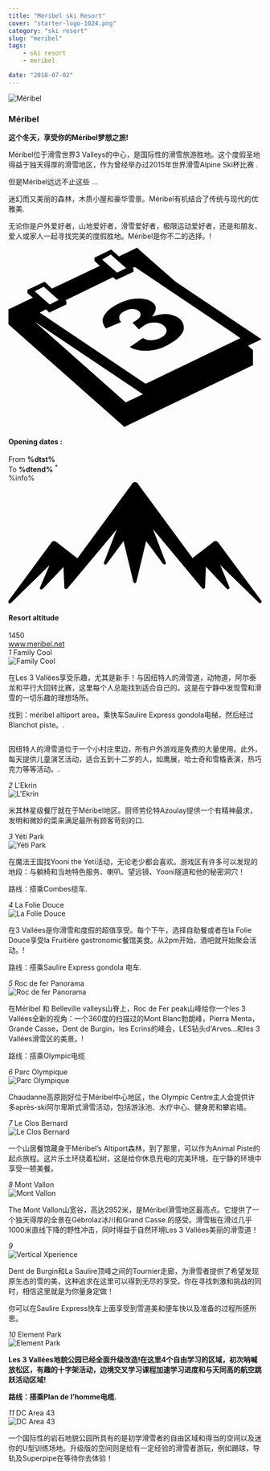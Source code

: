 ```yaml
---
title: "Meribel ski Resort"
cover: "starter-logo-1024.png"
category: "ski resort"
slug: "meribel"
tags:
    - ski resort
    - meribel

date: "2018-07-02"
---
```



<div class="edito-wrapper station"><div class="banner-station">
<div class="banner-station-logo">
<img src="assets/resortfiles/meribel.png" alt="Méribel">
</div>
</div>
<h3 class="main-title-1 h-margin-bottom-0">Méribel</h1>
<div class="rich-text">
<p><strong>这个冬天，享受你的Méribel梦想之旅!</strong></p>
<p>Méribel位于滑雪世界3 Valleys的中心，是国际性的滑雪旅游胜地。这个度假圣地得益于独天得厚的滑雪地区，作为曾经举办过2015年世界滑雪Alpine Ski杯比赛 .</p>
<p>但是Méribel远远不止这些 ...</p> <p>迷幻而又美丽的森林，木质小屋和豪华雪景。Méribel有机结合了传统与现代的优雅美.</p> <p>无论你是户外爱好者，山地爱好者，滑雪爱好者，极限运动爱好者，还是和朋友、爱人或家人一起寻找完美的度假胜地。Méribel是你不二的选择。!</p>
</div>
<div class="grid center">   <div class="col-6">   <i class="icon icon-date icon-55">  <svg xmlns="http://www.w3.org/2000/svg" viewBox="0 0 55.9 39.6"><path d="M37.6 15.5c-.7-.5-1.6-.8-2.6-.9-1.1 0-2.2.2-3.3.6 1.1-1.4 1.1-2.4.1-3.2-.7-.5-1.7-.8-3.1-.8-1.6 0-3.3.5-4.9 1.4-.9.5-1.7 1.1-2.2 1.7-.5.6-.8 1.2-.8 1.7s.2 1.1.7 1.8l3.4-1.4c-.4-.4-.5-.8-.4-1.3.1-.4.5-.8 1.1-1.1.6-.3 1.1-.5 1.7-.5.6 0 1 .1 1.4.4.4.3.6.7.4 1.2-.2.5-.8.9-1.7 1.4l1.4 1.5c.5-.4.9-.7 1.4-1 .6-.4 1.3-.5 2.1-.5s1.4.2 1.9.6c.6.4.8.9.7 1.4-.1.5-.5 1-1.2 1.3-.6.4-1.3.5-2 .6-.7 0-1.4-.1-2-.5l-2.9 2c1.1.6 2.5.9 4.1.8 1.6-.1 3.2-.6 4.7-1.5 1.6-.9 2.7-1.9 3.1-3.1.1-.9-.1-1.9-1.1-2.6z"></path><path d="M52.9 21.6l3-1.4-19-12.7L28.4 0l-4 1.9L22.7.4 19 2.2v.7L20.2 4 9.6 9 8 7.5 4.2 9.3v.7l1.2 1L0 13.6v3.3l25.6 22.6L54 25.9v-3.3l-1.1-1zM22.6 1.5l.9.8L26 4.5l-2 1-2.4-2.1-.9-.8 1.9-1.1zM7.8 8.6l.9.8 2.4 2.1-2 1-2.4-2.1-.9-.8 2-1zm18.1 25.5L5.8 16.3l23.9 16-3.8 1.8zM51.1 20L30.3 30 6.9 14.3l1.4-.7.7.7 3.8-1.8v-.7l-.2-.2 10.5-5.1.7.6 3.8-1.8v-.7l-.2-.2.6-.1 21.6 14.5 1.7 1.2h-.2z"></path></svg>   </i>   <h4 class="main-title-3 h-uppercase center h-fz-16">Opening dates :</h4>   <div class="opening-dates">                     From <strong>%dtst%</strong> <br/>                     To <strong>%dtend%</strong> <sup className="blue">*</sup>     </div>     %info%   </div>   <div class="col-6">   <i class="icon icon-mountain icon-55">  <svg xmlns="http://www.w3.org/2000/svg" viewBox="0 0 85.1 40.7"><path d="M23.2 25.6L41.7.4c.2-.3.5-.4.9-.4.3 0 .6.1.8.4l18.5 25.1L69 20c.2-.2.5-.3.8-.2.3 0 .5.2.7.4L85 39.8c.2.2.1.5-.1.7-.2.2-.5.2-.7 0l-13-12.7 3.1 7.5c.1.2 0 .5-.2.6-.2.1-.5.1-.7-.1l-7-7.4-.3 6.9c0 .2-.1.4-.4.5-.2.1-.4 0-.6-.2L48.6 15.8 52.9 27c.1.2 0 .5-.2.6-.2.1-.5.1-.7-.1l-5.7-7.7L43 33.5c-.1.2-.3.4-.5.4s-.4-.2-.5-.4l-3.3-13.7-5.7 7.7c-.2.2-.4.3-.7.1-.2-.1-.3-.4-.2-.6l4.3-11.1-16.6 19.8c-.1.2-.4.2-.6.2-.2-.1-.3-.2-.4-.5l-.3-6.9-7 7.4c-.2.2-.5.2-.7.1-.2-.1-.3-.4-.2-.6l3.2-7.5-13 12.7c-.2.2-.5.2-.7 0-.2-.2-.2-.5-.1-.7l14.5-19.7c.2-.2.4-.4.7-.4.3 0 .6 0 .8.2l7.2 5.6z"></path></svg>   </i>   <h4 class="main-title-3 h-uppercase center h-fz-16">Resort altitude</h4>   1450   </div>
</div>
<a rel="nofollow" href="http://www.meribel.net" class="btn btn-blue" target="_blank">www.meribel.net</a>

<div class="poi-anchor-title" id="marker_10">
<em>1</em> Family Cool
</div>
<div class="o-actu fullWidth">   <div class="grid-noGutter-equalHeight_sm-1"> <div class="col">
<img src="assets/resortfiles/meribel-familycool.jpg" alt="Family Cool"> </div>   <div class="col">
<div class="pl2 rich-text">   <p>在Les 3 Vallées享受乐趣，尤其是新手！与因纽特人的滑雪道，动物道，阿尔泰龙和平行大回转比赛，这里每个人总能找到适合自己的。这是在宁静中发现雪和滑雪的一切乐趣的理想场所。</p>

<p>找到：méribel altiport area，乘快车Saulire Express gondola电梯，然后经过Blanchot piste。.</p>
</div>
</div>
</div>
</div>
 <div class="o-actu fullWidth"> <div class="grid-noGutter-equalHeight-reverse_sm-1">
<div class="col">
<img src="assets/resortfiles/meribel-lesinuits.jpg" alt="">
</div>
<div class="col">   <div class="pl2 rich-text">   <p>因纽特人的滑雪道位于一个小村庄里边，所有户外游戏是免费的大量使用。此外，每天提供儿童演艺活动，适合五到十二岁的人，如鹰展，哈士奇和雪橇表演，热巧克力等等活动。.</p>   </div>
</div>   </div>   </div>
<div class="poi-anchor-title" id="marker_19">
<em>2</em> L'Ekrin
</div>

<div class="o-actu fullWidth">   <div class="grid-noGutter-equalHeight_sm-1"> <div class="col">
<img src="assets/resortfiles/meribel-lekrin.jpg" alt="L'Ekrin"> </div>   <div class="col">
<div class="pl2 rich-text">   <p>米其林星级餐厅就在于Méribel地区。厨师劳伦特Azoulay提供一个有精神最求，发明和微妙的菜来满足最所有顾客苛刻的口.</p>
</div>
</div>
</div>
</div>

<div class="poi-anchor-title" id="marker_20">
<em>3</em> Yéti Park
</div>
<div class="o-actu fullWidth">   <div class="grid-noGutter-equalHeight_sm-1"> <div class="col">
<img src="assets/resortfiles/meribel-yp.jpg" alt="Yéti Park"> </div>   <div class="col">
<div class="pl2 rich-text">   <p>在魔法王国找Yooni the Yeti活动，无论老少都会喜欢。游戏区有许多可以发现的地段：与躺椅和当地特色服务、喇叭、望远镜、Yooni隧道和他的秘密洞穴！</p>
<p>路线：搭乘Combes缆车.</p>
</div>
</div>
</div>
</div>

<div class="poi-anchor-title" id="marker_21">
<em>4</em> La Folie Douce
</div>

<div class="o-actu fullWidth">   <div class="grid-noGutter-equalHeight_sm-1"> <div class="col">
<img src="assets/resortfiles/meribel-fd.jpg" alt="La Folie Douce"> </div>   <div class="col">
<div class="pl2 rich-text">   <p>在3 Vallées是你滑雪和度假的超值享受。每个下午，选择自助餐或者在la Folie Douce享受la Fruitière gastronomic餐馆美食。从2pm开始，酒吧就开始聚会活动。!</p>
<p>路线：搭乘Saulire Express gondola 电车.</p>
</div>
</div>
</div>
</div>

<div class="poi-anchor-title" id="marker_22">
<em>5</em> Roc de fer Panorama
</div>

<div class="o-actu fullWidth">   <div class="grid-noGutter-equalHeight_sm-1"> <div class="col">
<img src="assets/resortfiles/meribel-roc.jpg" alt="Roc de fer Panorama"> </div>   <div class="col">
<div class="pl2 rich-text">   <p>在Méribel 和 Belleville valleys山脊上，Roc de Fer peak山峰给你一个les 3 Vallées全新的视角：一个360度的扫描过的Mont Blanc勃朗峰，Pierra Menta，Grande Casse，Dent de Burgin，les Ecrins的峰会，LES钻头d'Arves…和les 3 Vallées滑雪区的美景。!</p>

<p>路线：搭乘Olympic电缆</p>
</div>
</div>
</div>
</div>

<div class="poi-anchor-title" id="marker_23">
<em>6</em> Parc Olympique
</div>

<div class="o-actu fullWidth">   <div class="grid-noGutter-equalHeight_sm-1"> <div class="col">
<img src="assets/resortfiles/meribel-parco.jpg" alt="Parc Olympique"> </div>   <div class="col">
<div class="pl2 rich-text">   <p>Chaudanne高原刚好位于Méribel中心地区，the Olympic Centre主人会提供许多après-ski阿尔卑斯式滑雪活动，包括游泳池、水疗中心、健身房和攀岩墙。</p>
</div>
</div>
</div>
</div>

<div class="poi-anchor-title" id="marker_24">
<em>7</em> Le Clos Bernard
</div>

<div class="o-actu fullWidth">   <div class="grid-noGutter-equalHeight_sm-1"> <div class="col">
<img src="assets/resortfiles/meribel-cb.jpg" alt="Le Clos Bernard"> </div> <div class="col">
<div class="pl2 rich-text">   <p>一个山居餐馆藏身于Méribel’s Altiport森林，到了那里，可以作为Animal Piste的起点旅程。这片乐土环绕着松树，这是给你休息充电的完美环境，在宁静的环境中享受一顿美餐。</p>
</div>
</div>
</div>
</div>

<div class="poi-anchor-title" id="marker_25">
<em>8</em> Mont Vallon
</div>
<div class="o-actu fullWidth">   <div class="grid-noGutter-equalHeight_sm-1"> <div class="col">
<img src="assets/resortfiles/meribel-mv.jpg" alt="Mont Vallon"> </div>   <div class="col">
<div class="pl2 rich-text">   <p>The Mont Vallon山宽谷，高达2952米，是Méribel滑雪地区最高点。它提供了一个独天得厚的全景在Gébrolaz冰川和Grand Casse.的感受。滑雪板在滑过几乎1000米直线下降的野性冲击，同时得益于自然环境Les 3 Vallées美丽的滑雪道！
</p>
</div>
</div>
</div>
</div>

<div class="poi-anchor-title" id="marker_26">
<em>9</em> 
</div>

<div class="grid-noGutter-equalHeight_sm-1">  <div class="col"> <img src="assets/resortfiles/meribel-db.jpg" alt="Vertical Xperience">  </div>  <div class="col"> <div class="pl2 rich-text">
<p>Dent de Burgin和La Saulire顶峰之间的Tournier走廊，为滑雪者提供了希望发现原生态的雪的美，这种追求在这里可以得到无尽的享受。你在寻找刺激和挑战的同时，相信这里就是为你量身定做！</p>
<p>你可以在Saulire Express快车上面享受到雪道美和便车快以及准备的过程所感所思。</p> </div>  </div>
<div class="poi-anchor-title" id="marker_27">
<em>10</em> Element Park
</div>

<div class="o-actu fullWidth">   <div class="grid-noGutter-equalHeight_sm-1"> <div class="col">
<img src="assets/resortfiles/meribel-ep.jpg" alt="Element Park"> </div>   <div class="col">
<div class="pl2 rich-text">   <p><strong>Les 3 Vallées地貌公园已经全面升级改造!在这里4个自由学习的区域，初次呐喊放松区，有趣的十字架活动，边境交叉学习课程加速学习进度和与天同高的航空跳跃活动区域!</strong></p>
<p><strong>路线：搭乘Plan de l’homme电缆.</strong></p>
</div>
</div>
</div>
</div>

<div class="poi-anchor-title" id="marker_28">
<em>11</em> DC Area 43
</div>

<div class="o-actu fullWidth">   <div class="grid-noGutter-equalHeight_sm-1"> <div class="col">
<img src="assets/resortfiles/meribel-da.jpg" alt="DC Area 43"> </div>   <div class="col">
<div class="pl2 rich-text">   <p>一个国际性的岩石地貌公园所具有的是初学滑雪者的自由区域和得当的空间以及迷你的U型训练场地。升级版的空间则是给有一定经验的滑雪者游玩，例如踢球，导轨及Superpipe在等待你去体验！</p>
</div>
</div>
</div>
</div>
</div>
</div>